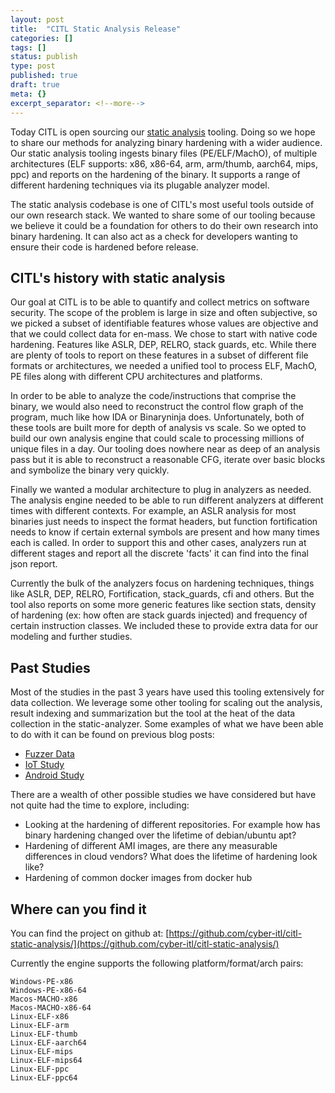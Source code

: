 ```yaml
---
layout: post
title:  "CITL Static Analysis Release"
categories: []
tags: []
status: publish
type: post
published: true
draft: true
meta: {}
excerpt_separator: <!--more-->
---
```


Today CITL is open sourcing our [static analysis](https://github.com/cyber-itl/citl-static-analysis/) tooling. Doing so we hope to share our methods for analyzing binary hardening with a wider audience. Our static analysis tooling ingests binary files (PE/ELF/MachO), of multiple architectures (ELF supports: x86, x86-64, arm, arm/thumb, aarch64, mips, ppc) and reports on the hardening of the binary. It supports a range of different hardening techniques via its plugable analyzer model.

<!--more-->

The static analysis codebase is one of CITL's most useful tools outside of our own research stack. We wanted to share some of our tooling because we believe it could be a foundation for others to do their own research into binary hardening. It can also act as a check for developers wanting to ensure their code is hardened before release.

## CITL's history with static analysis

Our goal at CITL is to be able to quantify and collect metrics on software security. The scope of the problem is large in size and often subjective, so we picked a subset of identifiable features whose values are objective and that we could collect data for en-mass. We chose to start with native code hardening. Features like ASLR, DEP, RELRO, stack guards, etc. While there are plenty of tools to report on these features in a subset of different file formats or architectures, we needed a unified tool to process ELF, MachO, PE files along with different CPU architectures and platforms.

In order to be able to analyze the code/instructions that comprise the binary, we would also need to reconstruct the control flow graph of the program, much like how IDA or Binaryninja does. Unfortunately, both of these tools are built more for depth of analysis vs scale. So we opted to build our own analysis engine that could scale to processing millions of unique files in a day. Our tooling does nowhere near as deep of an analysis pass but it is able to reconstruct a reasonable CFG, iterate over basic blocks and symbolize the binary very quickly.

Finally we wanted a modular architecture to plug in analyzers as needed. The analysis engine needed to be able to run different analyzers at different times with different contexts. For example, an ASLR analysis for most binaries just needs to inspect the format headers, but function fortification needs to know if certain external symbols are present and how many times each is called. In order to support this and other cases, analyzers run at different stages and report all the discrete 'facts' it can find into the final json report.

Currently the bulk of the analyzers focus on hardening techniques, things like ASLR, DEP, RELRO, Fortification, stack_guards, cfi and others. But the tool also reports on some more generic features like section stats, density of hardening (ex: how often are stack guards injected) and frequency of certain instruction classes. We included these to provide extra data for our modeling and further studies.

## Past Studies

Most of the studies in the past 3 years have used this tooling extensively for data collection. We leverage some other tooling for scaling out the analysis, result indexing and summarization but the tool at the heat of the data collection in the static-analyzer. Some examples of what we have been able to do with it can be found on previous blog posts:

- [Fuzzer Data](https://cyber-itl.org/2021/03/01/citl-fuzzer-data.html)
- [IoT Study](https://cyber-itl.org/2019/08/26/iot-data-writeup.html)
- [Android Study](https://cyber-itl.org/2019/12/16/android-evolution.html)

There are a wealth of other possible studies we have considered but have not quite had the time to explore, including:

- Looking at the hardening of different repositories.  For example how has binary hardening changed over the lifetime of debian/ubuntu apt?
- Hardening of different AMI images, are there any measurable differences in cloud vendors? What does the lifetime of hardening look like?
- Hardening of common docker images from docker hub

## Where can you find it

You can find the project on github at: [https://github.com/cyber-itl/citl-static-analysis/](https://github.com/cyber-itl/citl-static-analysis/)

Currently the engine supports the following platform/format/arch pairs:

```
Windows-PE-x86
Windows-PE-x86-64
Macos-MACHO-x86
Macos-MACHO-x86-64
Linux-ELF-x86
Linux-ELF-arm
Linux-ELF-thumb
Linux-ELF-aarch64
Linux-ELF-mips
Linux-ELF-mips64
Linux-ELF-ppc
Linux-ELF-ppc64
```
